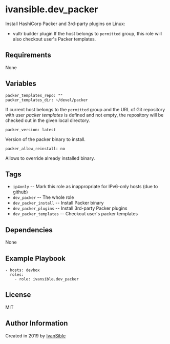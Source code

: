 # ivansible.dev_packer

Install HashiCorp Packer and 3rd-party plugins on Linux:
- vultr builder plugin
If the host belongs to `permitted` group, this role will also checkout
user's Packer templates.


## Requirements

None


## Variables

    packer_templates_repo: ""
    packer_templates_dir: ~/devel/packer
If current host belongs to the `permitted` group and the URL of Git repository
with user _packer templates_ is defined and not empty, the repository will be
checked out in the given local directory.

    packer_version: latest
Version of the packer binary to install.

    packer_allow_reinstall: no
Allows to override already installed binary.


## Tags

- `ip4only` -- Mark this role as inappropriate for IPv6-only hosts (due to github)
- `dev_packer` -- The whole role
- `dev_packer_install` -- Install Packer binary
- `dev_packer_plugins` -- Install 3rd-party Packer plugins
- `dev_packer_templates` -- Checkout user's packer templates


## Dependencies

None


## Example Playbook

    - hosts: devbox
      roles:
        - role: ivansible.dev_packer


## License

MIT

## Author Information

Created in 2019 by [IvanSible](https://github.com/ivansible)

